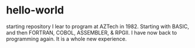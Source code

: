 # hello-world
starting repository
I lear to program at AZTech in 1982.  Starting with BASIC, and then FORTRAN, COBOL, ASSEMBLER, & RPGII.
I have now back to programming again.  It is a whole new experience. 
